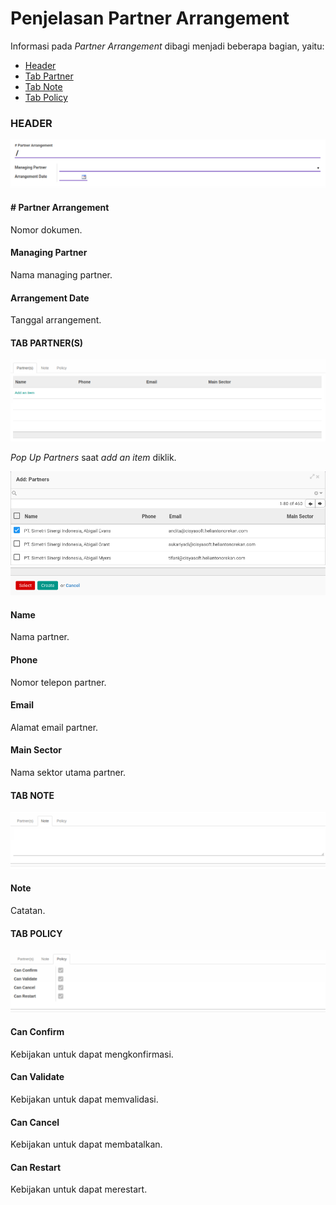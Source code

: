 # Penjelasan Partner Arrangement

Informasi pada *Partner Arrangement* dibagi menjadi beberapa bagian, yaitu:

* [Header](#bagian-header)
* [Tab Partner](#tab-partner)
* [Tab Note](#tab-note)
* [Tab Policy](#tab-policy)

### <a name="bagian-header">HEADER</a>

![](../../img/partner-arrangement/bagian-header.png)

#### <a name="field-no-partner-arrangement"># Partner Arrangement</a>

Nomor dokumen.

#### <a name="field-managing-partner">Managing Partner</a>

Nama managing partner.

#### <a name="field-arrangement-date">Arrangement Date</a>

Tanggal arrangement.

#### <a name="tab-partner">TAB PARTNER(S)</a>

![](../../img/partner-arrangement/tab-partner.png)

*Pop Up Partners* saat *add an item* diklik.

![](../../img/partner-arrangement/tab-partner-detail-1.png)
![](../../img/partner-arrangement/tab-partner-detail-2.png)

#### <a name="field-name">Name</a>

Nama partner.

#### <a name="field-phone">Phone</a>

Nomor telepon partner.

#### <a name="field-email">Email</a>

Alamat email partner.

#### <a name="field-main-sector">Main Sector</a>

Nama sektor utama partner.

#### <a name="tab-note">TAB NOTE</a>

![](../../img/partner-arrangement/tab-note.png)

#### <a name="field-note">Note</a>

Catatan.

#### <a name="tab-policy">TAB POLICY</a>

![](../../img/partner-arrangement/tab-policy.png)

#### <a name="field-can-confirm">Can Confirm</a>

Kebijakan untuk dapat mengkonfirmasi.

#### <a name="field-can-validate">Can Validate</a>

Kebijakan untuk dapat memvalidasi.

#### <a name="field-can-cancel">Can Cancel</a>

Kebijakan untuk dapat membatalkan.

#### <a name="field-can-restart">Can Restart</a>

Kebijakan untuk dapat merestart.
